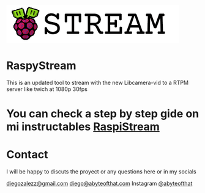 ![aLogo RaspyStream](./assets/Logo.png)
# RaspyStream
This is an updated tool to stream with the new Libcamera-vid to a RTPM server like twich at 1080p 30fps
# You can check a step by step gide on mi instructables <a href="https://www.instructables.com/RaspyStream/">RaspiStream </a>
# Contact
I will be happy to discuts the proyect or any questions here or in my socials

diegozalezz@gmail.com
diego@abyteofthat.com
Instagram <a href="https://www.instagram.com/abyteofthat/">@abyteofthat</a>

